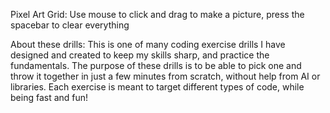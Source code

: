 Pixel Art Grid: Use mouse to click and drag to make a picture, press the spacebar to clear everything

About these drills: This is one of many coding exercise drills I have designed and created to keep my skills sharp, and practice the fundamentals. The purpose of these drills is to be able to pick one and throw it together in just a few minutes from scratch, without help from AI or libraries. Each exercise is meant to target different types of code, while being fast and fun!